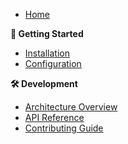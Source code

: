 * [Home](index.md)

**🚀 Getting Started**
* [Installation](getting-started/installation.md)
* [Configuration](getting-started/configuration.md)

**🛠️ Development**
* [Architecture Overview](development/architecture.md)
* [API Reference](development/api.md)
* [Contributing Guide](development/contributing.md)